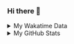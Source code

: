 ### Hi there 👋

<!--
**cdfmlr/cdfmlr** is a ✨ _special_ ✨ repository because its `README.md` (this file) appears on your GitHub profile.

Here are some ideas to get you started:

- 🔭 I’m currently working on ...
- 🌱 I’m currently learning ...
- 👯 I’m looking to collaborate on ...
- 🤔 I’m looking for help with ...
- 💬 Ask me about ...
- 📫 How to reach me: ...
- 😄 Pronouns: ...
- ⚡ Fun fact: ...
-->

<details>

<summary>My Wakatime Data</summary>

<!--START_SECTION:waka-->
![Code Time](http://img.shields.io/badge/Code%20Time-0%20secs-blue)

![Lines of code](https://img.shields.io/badge/From%20Hello%20World%20I%27ve%20Written-702%20Thousand%20lines%20of%20code-blue)

**🐱 My GitHub Data** 

> 🏆 402 Contributions in the Year 2022
 > 
> 📦 515.7 kB Used in GitHub's Storage 
 > 
> 🚫 Not Opted to Hire
 > 
> 📜 56 Public Repositories 
 > 
> 🔑 13 Private Repositories  
 > 
**I'm an Early 🐤** 

```text
🌞 Morning    81 commits     ████░░░░░░░░░░░░░░░░░░░░░   16.6% 
🌆 Daytime    199 commits    ██████████░░░░░░░░░░░░░░░   40.78% 
🌃 Evening    203 commits    ██████████░░░░░░░░░░░░░░░   41.6% 
🌙 Night      5 commits      ░░░░░░░░░░░░░░░░░░░░░░░░░   1.02%

```
📅 **I'm Most Productive on Thursday** 

```text
Monday       71 commits     ███░░░░░░░░░░░░░░░░░░░░░░   14.55% 
Tuesday      51 commits     ██░░░░░░░░░░░░░░░░░░░░░░░   10.45% 
Wednesday    61 commits     ███░░░░░░░░░░░░░░░░░░░░░░   12.5% 
Thursday     98 commits     █████░░░░░░░░░░░░░░░░░░░░   20.08% 
Friday       80 commits     ████░░░░░░░░░░░░░░░░░░░░░   16.39% 
Saturday     63 commits     ███░░░░░░░░░░░░░░░░░░░░░░   12.91% 
Sunday       64 commits     ███░░░░░░░░░░░░░░░░░░░░░░   13.11%

```


📊 **This Week I Spent My Time On** 

```text
⌚︎ Time Zone: Asia/Shanghai

```

**I Mostly Code in Go** 

```text
Go                       17 repos            ███████░░░░░░░░░░░░░░░░░░   28.33% 
Python                   12 repos            █████░░░░░░░░░░░░░░░░░░░░   20.0% 
Jupyter Notebook         6 repos             ██░░░░░░░░░░░░░░░░░░░░░░░   10.0% 
Java                     4 repos             █░░░░░░░░░░░░░░░░░░░░░░░░   6.67% 
Vue                      4 repos             █░░░░░░░░░░░░░░░░░░░░░░░░   6.67%

```



 Last Updated on 16/11/2022 02:01:55 UTC
<!--END_SECTION:waka-->

</details>

<details>
 
 <summary>My GitHub Stats</summary>

[![CDFMLR's github stats](https://github-readme-stats.vercel.app/api?username=cdfmlr&count_private=true&show_icons=true)](https://github.com/anuraghazra/github-readme-stats)

</details>
